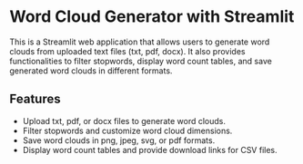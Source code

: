 # Word Cloud Generator with Streamlit
This is a Streamlit web application that allows users to generate word clouds from uploaded text files (txt, pdf, docx). It also provides functionalities to filter stopwords, display word count tables, and save generated word clouds in different formats.

## Features
- Upload txt, pdf, or docx files to generate word clouds.
- Filter stopwords and customize word cloud dimensions.
- Save word clouds in png, jpeg, svg, or pdf formats.
- Display word count tables and provide download links for CSV files.
